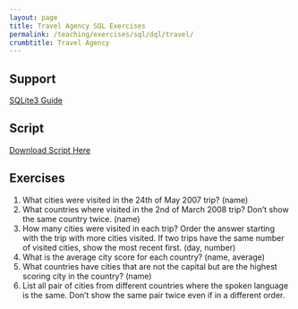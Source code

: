 ```yaml
---
layout: page
title: Travel Agency SQL Exercises
permalink: /teaching/exercises/sql/dql/travel/
crumbtitle: Travel Agency
---
```


## Support
[SQLite3 Guide](/teaching/exercises/sql/sqlite/)


## Script

[Download Script Here](/teaching/exercises/sql/dql/scripts/travel.sql)

## Exercises

1. What cities were visited in the 24th of May 2007 trip? (name)
2. What countries where visited in the 2nd of March 2008 trip? Don’t show the same country twice. (name)
3. How many cities were visited in each trip? Order the answer starting with the trip with more cities visited. If two trips have the same number of visited cities, show the most recent first. (day, number)
4. What is the average city score for each country? (name, average)
5. What countries have cities that are not the capital but are the highest scoring city in the country? (name)
6. List all pair of cities from different countries where the spoken language is the same. Don’t show the same pair twice even if in a different order.